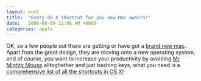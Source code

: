 ```yaml
---
layout: post
title:  "Every OS X shortcut for you new Mac owners!"
date:   2006-08-09 11:06 AM +0000
categories: apple
---
```

OK, so a few people out there are getting or have got a <a href="http://www.andyjarrett.co.uk/andy/blog/index.cfm/2006/8/8/my-new-mac-book-pro">brand new mac</a>. Apart from the great design, they are moving onto a new operating system, and of course, you want to increase your productivity by avoiding <a href="http://www.apple.com/mightymouse/">Mr Mighty Mouse</a> alltoghether and just bashing keys, what you need is a <a href="http://rixstep.com/2/20040510,00.shtml">comprehensive list of all the shortcuts in OS X!</a>